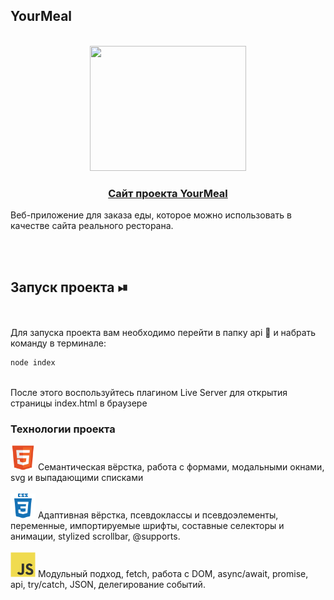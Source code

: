 
   ## YourMeal
   
  <br/>

  <div align="center">
     <img src="https://media.giphy.com/media/67uAbocRzvxfnHFT9f/giphy.gif" width="250px" height="200px"/>
   <h3><a href="https://jones-davy.github.io/YourMeal-DeliveryService/">Сайт проекта  YourMeal</a></h3>
  </div>
  
  Веб-приложение для заказа еды, которое можно использовать в качестве сайта реального ресторана. 
  
 



 <div align="center">

</div>

<br/>
<br/>


  
  ## Запуск проекта ⏯

<br/>
<br/>
Для запуска проекта вам необходимо перейти в папку api 📂 и набрать команду в терминале:

```javascript
node index
```
<br/>
После этого воспользуйтесь плагином Live Server для открытия страницы index.html в браузере
<br/>

<h3>Технологии проекта</h3>
<p>
  <img src="https://github.com/devicons/devicon/blob/master/icons/html5/html5-original.svg" title="HTML5" alt="HTML" width="40" height="40"/>  Семантическая вёрстка, работа с формами, модальными окнами, svg и выпадающими списками
    <br/>
    <br/>
  <img src="https://github.com/devicons/devicon/blob/master/icons/css3/css3-plain-wordmark.svg"  title="CSS3" alt="CSS" width="40" height="40"/>  Адаптивная вёрстка, псевдоклассы и псевдоэлементы, переменные, импортируемые шрифты, составные селекторы и анимации, stylized scrollbar,  @supports.
    <br/>
    <br/>
   <img src="https://github.com/devicons/devicon/blob/master/icons/javascript/javascript-original.svg" title="JavaScript" alt="JavaScript" width="40" height="40"/>  Модульный подход, fetch, работа с DOM, async/await, promise, api, try/catch, JSON, делегирование событий.
    <br/>
    <br/>
  
</p>
